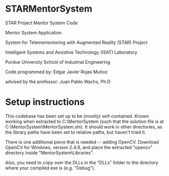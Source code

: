 # STARMentorSystem

STAR Project Mentor System Code

Mentor System Application

System for Telemementoring with Augmented Reality (STAR) Project

Intelligent Systems and Assistive Technology (ISAT) Laboratory

Purdue University School of Industrial Engineering


Code programmed by: Edgar Javier Rojas Muñoz

advised by the professor: Juan Pablo Wachs, Ph.D

# Setup instructions

This codebase has been set up to be (mostly) self-contained. Known working when extracted to C:\MentorSystem (such that the solution file is at C:\MentorSystem\MentorSystem.sln). It should work in other directories, as the library paths have been set to relative paths, but haven't tried it.

There is one additional piece that is needed -- adding OpenCV. Download OpenCV for Windows, version 2.4.9, and place the extracted "opencv" directory inside "MentorSystem\Libraries".

Also, you need to copy over the DLLs in the "DLLs" folder to the directory where your compiled exe is (e.g. "Debug").